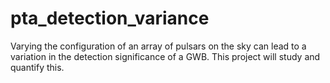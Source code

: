 # pta_detection_variance
Varying the configuration of an array of pulsars on the sky can lead to a variation in the detection significance of a GWB. This project will study and quantify this.
